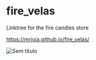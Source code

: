 # fire_velas
Linktree for the fire candles store

https://mrjoia.github.io/fire_velas/

![Sem título](https://user-images.githubusercontent.com/95688863/178112163-e43bfba4-5846-4938-b312-71aff0de7b64.png)
